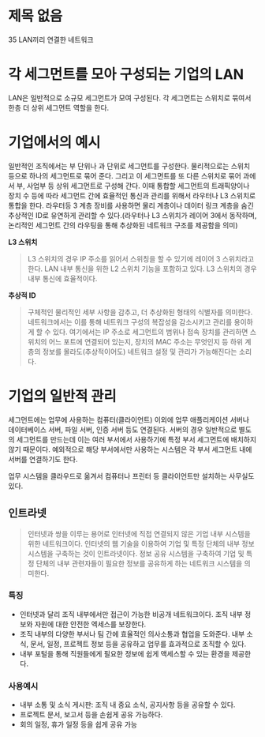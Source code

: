 # 제목 없음

35 LAN끼리 연결한 네트워크

# 각 세그먼트를 모아 구성되는 기업의 LAN

LAN은 일반적으로 소규모 세그먼트가 모여 구성된다. 각 세그먼트는 스위치로 묶여서 한층 더 상위 세그먼트 역할을 한다.

# 기업에서의 예시

일반적인 조직에서는 부 단위나 과 단위로 세그먼트를 구성한다. 물리적으로는 스위치 등으로 하나의 세그먼트로 묶어 준다. 그리고 이 세그먼트를 또 다른 스위치로 묶어 과에서 부, 사업부 등 상위 세그먼트로 구성해 간다.
이때 통합할 세그먼트의 트래픽양이나 장치 수 등에 따라 세그먼트 간에 효율적인 통신과 관리를 위해서 라우터나 L3 스위치로 통합을 한다. 라우터등 3 계층 장비를 사용하면 물리 계층이나 데이터 링크 계층을 숨긴 추상적인 ID로 유연하게 관리할 수 있다.(라우터나 L3 스위치가 레이어 3에서 동작하며, 논리적인 세그먼트 간의 라우팅을 통해 추상화된 네트워크 구조를 제공함을 의미)

**L3 스위치**

> L3 스위치의 경우 IP 주소를 읽어서 스위칭을 할 수 있기에 레이어 3 스위치라고 한다.
LAN 내부 통신을 위한 L2 스위치 기능을 포함하고 있다.
L3 스위치의 경우 내부 통신에 효율적이다.
> 

**추상적 ID**

> 구체적인 물리적인 세부 사항을 감추고, 더 추상화된 형태의 식별자를 의미한다. 네트워크에서는 이를 통해 네트워크 구성의 복잡성을 감소시키고 관리를 용이하게 할 수 있다. 여기에서는 IP 주소로 세그먼트의 범위나 접속 장치를 관리하면 스위치의 어느 포트에 연결되어 있는지, 장치의 MAC 주소는 무엇인지 등 하위 계층의 정보를 몰라도(추상적이어도) 네트워크 설정 및 관리가 가능해진다는 소리다.
> 

# 기업의 일반적 관리

세그먼트에는 업무에 사용하는 컴퓨터(클라이언트) 이외에 업무 애플리케이션 서버나 데이터베이스 서버, 파일 서버, 인증 서버 등도 연결된다.
서버의 경우 일반적으로 별도의 세그먼트를 만드는데 이는 여러 부서에서 사용하기에 특정 부서 세그먼트에 배치하지 않기 때문이다. 예외적으로 해당 부서에서만 사용하는 시스템은 각 부서 세그먼트 내에 서버를 연결하기도 한다.

업무 시스템을 클라우드로 옮겨서 컴퓨터나 프린터 등 클라이언트만 설치하는 사무실도 있다.

## 인트라넷

> 인터넷과 쌍을 이루는 용어로 인터넷에 직접 연결되지 않은 기업 내부 시스템을 위한 네트워크이다.
인터넷의 웹 기술을 이용하여 기업 및 특정 단체의 내부 정보시스템을 구축하는 것이 인트라넷이다. 정보 공유 시스템을 구축하여 기업 및 특정 단체의 내부 관련자들이 필요한 정보를 공유하게 하는 네트워크 시스템을 의미한다.
> 

### 특징

- 인터넷과 달리 조직 내부에서만 접근이 가능한 비공개 네트워크이다. 조직 내부 정보와 자원에 대한 안전한 엑세스를 보장한다.
- 조직 내부의 다양한 부서나 팀 간에 효율적인 의사소통과 협업을 도와준다. 내부 소식, 문서, 일정, 프로젝트 정보 등을 공유하고 업무를 효과적으로 조직할 수 있다.
- 내부 포털을 통해 직원들에게 필요한 정보에 쉽게 액세스할 수 있는 환경을 제공한다.

### 사용예시

- 내부 소통 및 소식 게시판: 조직 내 중요 소식, 공지사항 등을 공유할 수 있다.
- 프로젝트 문서, 보고서 등을 손쉽게 공유 가능하다.
- 회의 일정, 휴가 일정 등을 쉽게 공유 가능